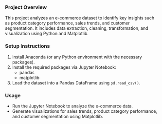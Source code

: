 ### Project Overview
This project analyzes an e-commerce dataset to identify key insights such as product category performance, sales trends, and customer segmentation. It includes data extraction, cleaning, transformation, and visualization using Python and Matplotlib.

### Setup Instructions
1. Install Anaconda (or any Python environment with the necessary packages).
2. Install the required packages via Jupyter Notebook:
   - pandas
   - matplotlib
3. Load the dataset into a Pandas DataFrame using `pd.read_csv()`.

### Usage
- Run the Jupyter Notebook to analyze the e-commerce data.
- Generate visualizations for sales trends, product category performance, and customer segmentation using Matplotlib.
  


